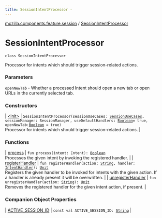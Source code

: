 ```yaml
---
title: SessionIntentProcessor - 
---
```


[mozilla.components.feature.session](../index.html) / [SessionIntentProcessor](./index.html)

# SessionIntentProcessor

`class SessionIntentProcessor`

Processor for intents which should trigger session-related actions.

### Parameters

`openNewTab` - Whether a processed Intent should open a new tab or open URLs in the currently
    selected tab.

### Constructors

| [&lt;init&gt;](-init-.html) | `SessionIntentProcessor(sessionUseCases: `[`SessionUseCases`](../-session-use-cases/index.html)`, sessionManager: SessionManager, useDefaultHandlers: `[`Boolean`](https://kotlinlang.org/api/latest/jvm/stdlib/kotlin/-boolean/index.html)` = true, openNewTab: `[`Boolean`](https://kotlinlang.org/api/latest/jvm/stdlib/kotlin/-boolean/index.html)` = true)`<br>Processor for intents which should trigger session-related actions. |

### Functions

| [process](process.html) | `fun process(intent: Intent): `[`Boolean`](https://kotlinlang.org/api/latest/jvm/stdlib/kotlin/-boolean/index.html)<br>Processes the given intent by invoking the registered handler. |
| [registerHandler](register-handler.html) | `fun registerHandler(action: `[`String`](https://kotlinlang.org/api/latest/jvm/stdlib/kotlin/-string/index.html)`, handler: `[`IntentHandler`](../-intent-handler.html)`): `[`Unit`](https://kotlinlang.org/api/latest/jvm/stdlib/kotlin/-unit/index.html)<br>Registers the given handler to be invoked for intents with the given action. If a handler is already present it will be overwritten. |
| [unregisterHandler](unregister-handler.html) | `fun unregisterHandler(action: `[`String`](https://kotlinlang.org/api/latest/jvm/stdlib/kotlin/-string/index.html)`): `[`Unit`](https://kotlinlang.org/api/latest/jvm/stdlib/kotlin/-unit/index.html)<br>Removes the registered handler for the given intent action, if present. |

### Companion Object Properties

| [ACTIVE_SESSION_ID](-a-c-t-i-v-e_-s-e-s-s-i-o-n_-i-d.html) | `const val ACTIVE_SESSION_ID: `[`String`](https://kotlinlang.org/api/latest/jvm/stdlib/kotlin/-string/index.html) |

